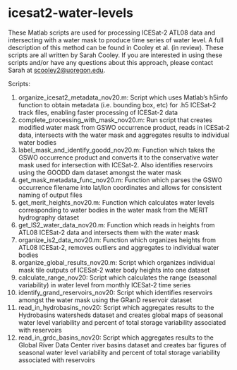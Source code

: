 # icesat2-water-levels
These Matlab scripts are used for processing ICESat-2 ATL08 data and intersecting with a water mask to produce time series of water level. A full description of this method can be found in Cooley et al. (in review).  These scripts are all written by Sarah Cooley. If you are interested in using these scripts and/or have any questions about this approach, please contact Sarah at scooley2@uoregon.edu. 

Scripts:

1.	organize_icesat2_metadata_nov20.m: Script which uses Matlab’s h5info function to obtain metadata (i.e. bounding box, etc) for .h5 ICESat-2 track files, enabling faster processing of ICESat-2 data
2.	complete_processing_with_mask_nov20.m: Run script that creates modified water mask from GSWO occurrence product, reads in ICESat-2 data, intersects with the water mask and aggregates results to individual water bodies
3.	label_mask_and_identify_goodd_nov20.m: Function which takes the GSWO occurrence product and converts it to the conservative water mask used for intersection with ICESat-2. Also identifies reservoirs using the GOODD dam dataset amongst the water mask
4.	get_mask_metadata_func_nov20.m: Function which parses the GSWO occurrence filename into lat/lon coordinates and allows for consistent naming of output files
5.	get_merit_heights_nov20.m: Function which calculates water levels corresponding to water bodies in the water mask from the MERIT hydrography dataset
6.	get_IS2_water_data_nov20.m: Function which reads in heights from ATL08 ICESat-2 data and intersects them with the water mask
7.	organize_is2_data_nov20.m: Function which organizes heights from ATL08 ICESat-2, removes outliers and aggregates to individual water bodies
8.	organize_global_results_nov20.m: Script which organizes individual mask tile outputs of ICESat-2 water body heights into one dataset
9.	calculate_range_nov20: Script which calculates the range (seasonal variability) in water level from monthly ICESat-2 time series
10.	identify_grand_reservoirs_nov20: Script which identifies reservoirs amongst the water mask using the GRanD reservoir dataset
11.	read_in_hydrobasins_nov20: Script which aggregates results to the Hydrobasins watersheds dataset and creates global maps of seasonal water level variability and percent of total storage variability associated with reservoirs
12.	read_in_grdc_basins_nov20: Script which aggregates results to the Global River Data Center river basins dataset and creates bar figures of seasonal water level variability and percent of total storage variability associated with reservoirs
